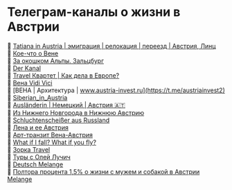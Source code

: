 # Телеграм-каналы о жизни в Австрии  
🔸 [Tatiana in Austria | эмиграция | релокация | переезд | Австрия, Линц](https://t.me/tatiana_in_austria)  
🔸 [Кое-что о Вене](https://t.me/viennastories)  
🔸 [За окошком Альпы. Зальцбург](https://t.me/SalzburgUni)  
🔸 [Der Kanal](https://t.me/austriakanal)  
🔸 [Travel Квартет | Как дела в Европе?](https://t.me/travel_quartet)  
🔸 [Вена Vidi Vici](https://t.me/ViennaVidiVici_Austria)  
🔸 [ВЕНА | Архитектура | www.austria-invest.ru](https://t.me/austriainvest2)  
🔸 [Siberian_in_Austria](https://t.me/siberian_in_austria)  
🔸 [Ausländerin | Немецкий | Австрия 🇦🇹](https://t.me/auslander_in)  
🔸 [Из Нижнего Новгорода в Нижнюю Австрию](https://t.me/from_russia_to_austria)  
🔸 [Schluchtenscheißer aus Russland](https://t.me/Schluchtenscheisser)  
🔸 [Лена и ее Австрия](https://t.me/elenaustria)  
🔸 [Арт-транзит Вена-Австрия](https://t.me/art_transit_vienna)  
🔸 [What if I fall? What if you fly?](https://t.me/wiifwiyf)  
🔸 [Зорка Travel](https://t.me/s/zorkatravel)  
🔸 [Туры с Олей Лучич](https://t.me/tours_olya_lucic)  
🔸 [Deutsch Melange](https://t.me/wiendeutsch)  
🔸 [Полтора процента 1,5% о жизни с мужем и собакой в Австрии Melange](https://t.me/netpoleznoyinformacii)  
